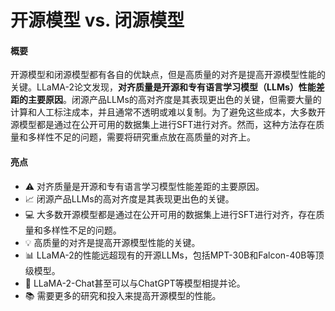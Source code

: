 # 开源模型 vs. 闭源模型

#### 概要

开源模型和闭源模型都有各自的优缺点，但是高质量的对齐是提高开源模型性能的关键。LLaMA-2论文发现，**对齐质量是开源和专有语言学习模型（LLMs）性能差距的主要原因**。闭源产品LLMs的高对齐度是其表现更出色的关键，但需要大量的计算和人工标注成本，并且通常不透明或难以复制。为了避免这些成本，大多数开源模型都是通过在公开可用的数据集上进行SFT进行对齐。然而，这种方法存在质量和多样性不足的问题，需要将研究重点放在高质量的对齐上。

#### 亮点

- ⚠️ 对齐质量是开源和专有语言学习模型性能差距的主要原因。
- 📈 闭源产品LLMs的高对齐度是其表现更出色的关键。
- 💻 大多数开源模型都是通过在公开可用的数据集上进行SFT进行对齐，存在质量和多样性不足的问题。
- 💡 高质量的对齐是提高开源模型性能的关键。
- 📊 LLaMA-2的性能远超现有的开源LLMs，包括MPT-30B和Falcon-40B等顶级模型。
- 💬 LLaMA-2-Chat甚至可以与ChatGPT等模型相提并论。
- 📚 需要更多的研究和投入来提高开源模型的性能。
